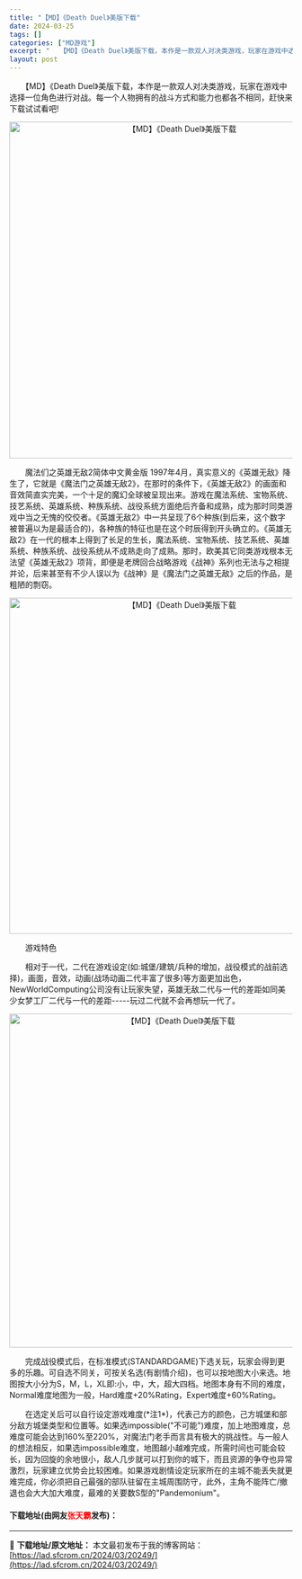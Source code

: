 ```yaml
---
title: "【MD】《Death Duel》美版下载"
date: 2024-03-25
tags: []
categories: ["MD游戏"]
excerpt: "　　【MD】《Death Duel》美版下载，本作是一款双人对决类游戏，玩家在游戏中选择一位角色进行对战。每一个人物拥有的战斗方式和能力也都各不相同，赶快来下载试试看吧! 　　魔法们之英雄无敌2简体中文黄金版 1997年4月，真实意义的《英雄无敌》降生了，它就是《魔法门之英雄无敌2》，在那时的条件下&hellip;"
layout: post
---
```


 <p>　　【MD】《Death Duel》美版下载，本作是一款双人对决类游戏，玩家在游戏中选择一位角色进行对战。每一个人物拥有的战斗方式和能力也都各不相同，赶快来下载试试看吧!</p> <p align="center"><img align="" border="0" src="https://lad.sfcrom.cn/wp-content/uploads/2024/03/20240325_6601085c4198a.png" width="599" alt="【MD】《Death Duel》美版下载" /></p> <p>　　魔法们之英雄无敌2简体中文黄金版 1997年4月，真实意义的《英雄无敌》降生了，它就是《魔法门之英雄无敌2》，在那时的条件下，《英雄无敌2》的画面和音效简直实完美，一个十足的魔幻全球被呈现出来。游戏在魔法系统、宝物系统、技艺系统、英雄系统、种族系统、战役系统方面绝后齐备和成熟，成为那时同类游戏中当之无愧的佼佼者。《英雄无敌2》中一共呈现了6个种族(到后来，这个数字被普遍以为是最适合的)，各种族的特征也是在这个时辰得到开头确立的。《英雄无敌2》在一代的根本上得到了长足的生长，魔法系统、宝物系统、技艺系统、英雄系统、种族系统、战役系统从不成熟走向了成熟。那时，欧美其它同类游戏根本无法望《英雄无敌2》项背，即便是老牌回合战略游戏《战神》系列也无法与之相提并论，后来甚至有不少人误以为《战神》是《魔法门之英雄无敌》之后的作品，是粗陋的剽窃。</p> <p align="center"><img align="" border="0" src="https://lad.sfcrom.cn/wp-content/uploads/2024/03/20240325_6601085ceb495.png" width="598" alt="【MD】《Death Duel》美版下载" /></p> <p>　　游戏特色</p> <p>　　相对于一代，二代在游戏设定(如:城堡/建筑/兵种的增加，战役模式的战前选择)，画面，音效，动画(战场动画二代丰富了很多)等方面更加出色，NewWorldComputing公司没有让玩家失望，英雄无敌二代与一代的差距如同美少女梦工厂二代与一代的差距-----玩过二代就不会再想玩一代了。</p> <p align="center"><img align="" border="0" src="https://lad.sfcrom.cn/wp-content/uploads/2024/03/20240325_6601085dbe36b.png" width="594" alt="【MD】《Death Duel》美版下载" /></p> <p>　　完成战役模式后，在标准模式(STANDARDGAME)下选关玩，玩家会得到更多的乐趣。可自选不同关，可按关名选(有剧情介绍)，也可以按地图大小来选。地图按大小分为S，M，L，XL即:小，中，大，超大四档。地图本身有不同的难度，Normal难度地图为一般，Hard难度+20%Rating，Expert难度+60%Rating。</p> <p>　　在选定关后可以自行设定游戏难度(*注1*)，代表己方的颜色，己方城堡和部分敌方城堡类型和位置等。如果选impossible(&quot;不可能&quot;)难度，加上地图难度，总难度可能会达到160%至220%，对魔法门老手而言具有极大的挑战性。与一般人的想法相反，如果选impossible难度，地图越小越难完成，所需时间也可能会较长，因为回旋的余地很小，敌人几步就可以打到你的城下，而且资源的争夺也异常激烈，玩家建立优势会比较困难。如果游戏剧情设定玩家所在的主城不能丢失就更难完成，你必须把自己最强的部队驻留在主城周围防守，此外，主角不能阵亡/撤退也会大大加大难度，最难的关要数S型的&quot;Pandemonium&quot;。</p> <p><h4>下载地址(由网友<font color="red">张天霸</font>发布)：</h4></p> 

---
📖 **下载地址/原文地址：** 本文最初发布于我的博客网站：[https://lad.sfcrom.cn/2024/03/20249/](https://lad.sfcrom.cn/2024/03/20249/)
